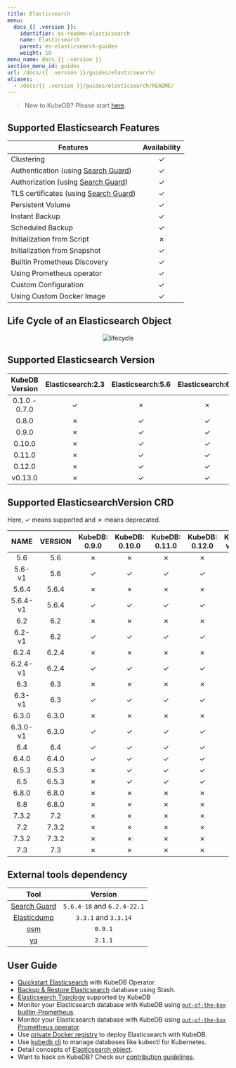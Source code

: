 ```yaml
---
title: Elasticsearch
menu:
  docs_{{ .version }}:
    identifier: es-readme-elasticsearch
    name: Elasticsearch
    parent: es-elasticsearch-guides
    weight: 10
menu_name: docs_{{ .version }}
section_menu_id: guides
url: /docs/{{ .version }}/guides/elasticsearch/
aliases:
  - /docs/{{ .version }}/guides/elasticsearch/README/
---
```


> New to KubeDB? Please start [here](/docs/README.md).

## Supported Elasticsearch Features

| Features                                                                              | Availability |
| ------------------------------------------------------------------------------------- | :----------: |
| Clustering                                                                            |   &#10003;   |
| Authentication (using [Search Guard](https://github.com/floragunncom/search-guard))   |   &#10003;   |
| Authorization (using [Search Guard](https://github.com/floragunncom/search-guard))    |   &#10003;   |
| TLS certificates (using [Search Guard](https://github.com/floragunncom/search-guard)) |   &#10003;   |
| Persistent Volume                                                                     |   &#10003;   |
| Instant Backup                                                                        |   &#10003;   |
| Scheduled Backup                                                                      |   &#10003;   |
| Initialization from Script                                                            |   &#10007;   |
| Initialization from Snapshot                                                          |   &#10003;   |
| Builtin Prometheus Discovery                                                          |   &#10003;   |
| Using Prometheus operator                                                      |   &#10003;   |
| Custom Configuration                                                                  |   &#10003;   |
| Using Custom Docker Image                                                             |   &#10003;   |

## Life Cycle of an Elasticsearch Object

<p align="center">
  <img alt="lifecycle"  src="/docs/images/elasticsearch/lifecycle.png">
</p>

## Supported Elasticsearch Version

| KubeDB Version | Elasticsearch:2.3 | Elasticsearch:5.6 | Elasticsearch:6.2 | Elasticsearch:6.3 | Elasticsearch:6.4 | Elasticsearch:6.5 | Elasticsearch:6.8 | Elasticsearch:7.2 | Elasticsearch:7.3 |
| :------------: | :---------------: | :---------------: | :---------------: | :---------------: | :---------------: | :---------------: | :---------------: | :---------------: | :---------------: |
| 0.1.0 - 0.7.0  |     &#10003;      |     &#10007;      |     &#10007;      |     &#10007;      |     &#10007;      |     &#10007;      |     &#10007;      |     &#10007;      |     &#10007;      |
|     0.8.0      |     &#10007;      |     &#10003;      |     &#10003;      |     &#10007;      |     &#10007;      |     &#10007;      |     &#10007;      |     &#10007;      |     &#10007;      |
|     0.9.0      |     &#10007;      |     &#10003;      |     &#10003;      |     &#10003;      |     &#10003;      |     &#10007;      |     &#10007;      |     &#10007;      |     &#10007;      |
|     0.10.0     |     &#10007;      |     &#10003;      |     &#10003;      |     &#10003;      |     &#10003;      |     &#10003;      |     &#10007;      |     &#10007;      |     &#10007;      |
|     0.11.0     |     &#10007;      |     &#10003;      |     &#10003;      |     &#10003;      |     &#10003;      |     &#10003;      |     &#10007;      |     &#10007;      |     &#10007;      |
|     0.12.0     |     &#10007;      |     &#10003;      |     &#10003;      |     &#10003;      |     &#10003;      |     &#10003;      |     &#10007;      |     &#10007;      |     &#10007;      |
|    v0.13.0     |     &#10007;      |     &#10003;      |     &#10003;      |     &#10003;      |     &#10003;      |     &#10003;      |     &#10003;      |     &#10003;      |     &#10003;      |

## Supported ElasticsearchVersion CRD

Here, &#10003; means supported and &#10007; means deprecated.

|   NAME   | VERSION | KubeDB: 0.9.0 | KubeDB: 0.10.0 | KubeDB: 0.11.0 | KubeDB: 0.12.0 | KubeDB: v0.13.0 |
| :------: | :-----: | :-----------: | :------------: | :------------: | :------------: | :-------------: |
|   5.6    |   5.6   |   &#10007;    |    &#10007;    |    &#10007;    |    &#10007;    |    &#10007;     |
|  5.6-v1  |   5.6   |   &#10003;    |    &#10003;    |    &#10003;    |    &#10003;    |    &#10003;     |
|  5.6.4   |  5.6.4  |   &#10007;    |    &#10007;    |    &#10007;    |    &#10007;    |    &#10007;     |
| 5.6.4-v1 |  5.6.4  |   &#10003;    |    &#10003;    |    &#10003;    |    &#10003;    |    &#10003;     |
|   6.2    |   6.2   |   &#10007;    |    &#10007;    |    &#10007;    |    &#10007;    |    &#10007;     |
|  6.2-v1  |   6.2   |   &#10003;    |    &#10003;    |    &#10003;    |    &#10003;    |    &#10003;     |
|  6.2.4   |  6.2.4  |   &#10007;    |    &#10007;    |    &#10007;    |    &#10007;    |    &#10007;     |
| 6.2.4-v1 |  6.2.4  |   &#10003;    |    &#10003;    |    &#10003;    |    &#10003;    |    &#10003;     |
|   6.3    |   6.3   |   &#10007;    |    &#10007;    |    &#10007;    |    &#10007;    |    &#10007;     |
|  6.3-v1  |   6.3   |   &#10003;    |    &#10003;    |    &#10003;    |    &#10003;    |    &#10003;     |
|  6.3.0   |  6.3.0  |   &#10007;    |    &#10007;    |    &#10007;    |    &#10007;    |    &#10007;     |
| 6.3.0-v1 |  6.3.0  |   &#10003;    |    &#10003;    |    &#10003;    |    &#10003;    |    &#10003;     |
|   6.4    |   6.4   |   &#10003;    |    &#10003;    |    &#10003;    |    &#10003;    |    &#10003;     |
|  6.4.0   |  6.4.0  |   &#10003;    |    &#10003;    |    &#10003;    |    &#10003;    |    &#10003;     |
|  6.5.3   |  6.5.3  |   &#10007;    |    &#10003;    |    &#10003;    |    &#10003;    |    &#10003;     |
|   6.5    |  6.5.3  |   &#10007;    |    &#10003;    |    &#10003;    |    &#10003;    |    &#10003;     |
|  6.8.0   |  6.8.0  |   &#10007;    |    &#10007;    |    &#10007;    |    &#10007;    |    &#10003;     |
|   6.8    |  6.8.0  |   &#10007;    |    &#10007;    |    &#10007;    |    &#10007;    |    &#10003;     |
|  7.3.2   |   7.2   |   &#10007;    |    &#10007;    |    &#10007;    |    &#10007;    |    &#10003;     |
|   7.2    |  7.3.2  |   &#10007;    |    &#10007;    |    &#10007;    |    &#10007;    |    &#10003;     |
|  7.3.2   |  7.3.2  |   &#10007;    |    &#10007;    |    &#10007;    |    &#10007;    |    &#10003;     |
|   7.3    |   7.3   |   &#10007;    |    &#10007;    |    &#10007;    |    &#10007;    |    &#10003;     |

## External tools dependency

|                               Tool                               |           Version           |
| :--------------------------------------------------------------: | :-------------------------: |
|   [Search Guard](https://github.com/floragunncom/search-guard)   | `5.6.4-18` and `6.2.4-22.1` |
| [Elasticdump](https://github.com/taskrabbit/elasticsearch-dump/) |    `3.3.1` and `3.3.14`     |
|              [osm](https://github.com/appscode/osm)              |           `0.9.1`           |
|              [yq](https://github.com/mikefarah/yq)               |           `2.1.1`           |

## User Guide

- [Quickstart Elasticsearch](/docs/guides/elasticsearch/quickstart/quickstart.md) with KubeDB Operator.
- [Backup & Restore Elasticsearch](/docs/guides/elasticsearch/backup/stash.md) database using Stash.
- [Elasticsearch Topology](/docs/guides/elasticsearch/clustering/topology.md) supported by KubeDB
- Monitor your Elasticsearch database with KubeDB using [`out-of-the-box` builtin-Prometheus](/docs/guides/elasticsearch/monitoring/using-builtin-prometheus.md).
- Monitor your Elasticsearch database with KubeDB using [`out-of-the-box` Prometheus operator](/docs/guides/elasticsearch/monitoring/using-prometheus-operator.md).
- Use [private Docker registry](/docs/guides/elasticsearch/private-registry/using-private-registry.md) to deploy Elasticsearch with KubeDB.
- Use [kubedb cli](/docs/guides/elasticsearch/cli/cli.md) to manage databases like kubectl for Kubernetes.
- Detail concepts of [Elasticsearch object](/docs/guides/elasticsearch/concepts/elasticsearch.md).
- Want to hack on KubeDB? Check our [contribution guidelines](/docs/CONTRIBUTING.md).
